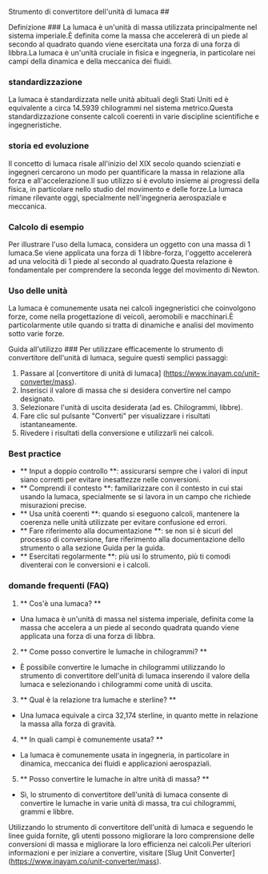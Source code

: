 Strumento di convertitore dell'unità di lumaca ##

Definizione ###
La lumaca è un'unità di massa utilizzata principalmente nel sistema imperiale.È definita come la massa che accelererà di un piede al secondo al quadrato quando viene esercitata una forza di una forza di libbra.La lumaca è un'unità cruciale in fisica e ingegneria, in particolare nei campi della dinamica e della meccanica dei fluidi.

### standardizzazione
La lumaca è standardizzata nelle unità abituali degli Stati Uniti ed è equivalente a circa 14.5939 chilogrammi nel sistema metrico.Questa standardizzazione consente calcoli coerenti in varie discipline scientifiche e ingegneristiche.

### storia ed evoluzione
Il concetto di lumaca risale all'inizio del XIX secolo quando scienziati e ingegneri cercarono un modo per quantificare la massa in relazione alla forza e all'accelerazione.Il suo utilizzo si è evoluto insieme ai progressi della fisica, in particolare nello studio del movimento e delle forze.La lumaca rimane rilevante oggi, specialmente nell'ingegneria aerospaziale e meccanica.

### Calcolo di esempio
Per illustrare l'uso della lumaca, considera un oggetto con una massa di 1 lumaca.Se viene applicata una forza di 1 libbre-forza, l'oggetto accelererà ad una velocità di 1 piede al secondo al quadrato.Questa relazione è fondamentale per comprendere la seconda legge del movimento di Newton.

### Uso delle unità
La lumaca è comunemente usata nei calcoli ingegneristici che coinvolgono forze, come nella progettazione di veicoli, aeromobili e macchinari.È particolarmente utile quando si tratta di dinamiche e analisi del movimento sotto varie forze.

Guida all'utilizzo ###
Per utilizzare efficacemente lo strumento di convertitore dell'unità di lumaca, seguire questi semplici passaggi:
1. Passare al [convertitore di unità di lumaca] (https://www.inayam.co/unit-converter/mass).
2. Inserisci il valore di massa che si desidera convertire nel campo designato.
3. Selezionare l'unità di uscita desiderata (ad es. Chilogrammi, libbre).
4. Fare clic sul pulsante "Converti" per visualizzare i risultati istantaneamente.
5. Rivedere i risultati della conversione e utilizzarli nei calcoli.

### Best practice
- ** Input a doppio controllo **: assicurarsi sempre che i valori di input siano corretti per evitare inesattezze nelle conversioni.
- ** Comprendi il contesto **: familiarizzare con il contesto in cui stai usando la lumaca, specialmente se si lavora in un campo che richiede misurazioni precise.
- ** Usa unità coerenti **: quando si eseguono calcoli, mantenere la coerenza nelle unità utilizzate per evitare confusione ed errori.
- ** Fare riferimento alla documentazione **: se non si è sicuri del processo di conversione, fare riferimento alla documentazione dello strumento o alla sezione Guida per la guida.
- ** Esercitati regolarmente **: più usi lo strumento, più ti comodi diventerai con le conversioni e i calcoli.

### domande frequenti (FAQ)

1. ** Cos'è una lumaca? **
- Una lumaca è un'unità di massa nel sistema imperiale, definita come la massa che accelera a un piede al secondo quadrata quando viene applicata una forza di una forza di libbra.

2. ** Come posso convertire le lumache in chilogrammi? **
- È possibile convertire le lumache in chilogrammi utilizzando lo strumento di convertitore dell'unità di lumaca inserendo il valore della lumaca e selezionando i chilogrammi come unità di uscita.

3. ** Qual è la relazione tra lumache e sterline? **
- Una lumaca equivale a circa 32,174 sterline, in quanto mette in relazione la massa alla forza di gravità.

4. ** In quali campi è comunemente usata? **
- La lumaca è comunemente usata in ingegneria, in particolare in dinamica, meccanica dei fluidi e applicazioni aerospaziali.

5. ** Posso convertire le lumache in altre unità di massa? **
- Sì, lo strumento di convertitore dell'unità di lumaca consente di convertire le lumache in varie unità di massa, tra cui chilogrammi, grammi e libbre.

Utilizzando lo strumento di convertitore dell'unità di lumaca e seguendo le linee guida fornite, gli utenti possono migliorare la loro comprensione delle conversioni di massa e migliorare la loro efficienza nei calcoli.Per ulteriori informazioni e per iniziare a convertire, visitare [Slug Unit Converter] (https://www.inayam.co/unit-converter/mass).